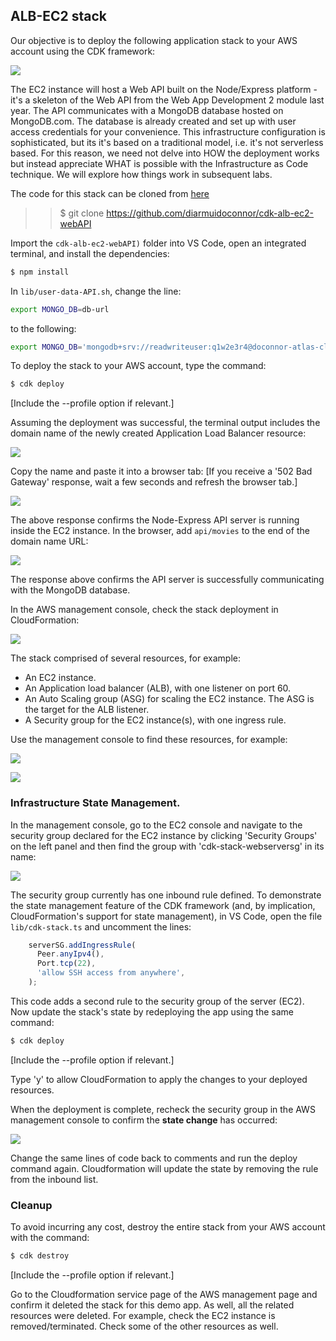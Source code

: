 ## ALB-EC2 stack

Our objective is to deploy the following application stack to your AWS account using the CDK framework:

![][schema]

The EC2 instance will host a Web API built on the Node/Express platform - it's a skeleton of the Web API from the Web App Development 2 module last year. The API communicates with a MongoDB database hosted on MongoDB.com. The database is already created and set up with user access credentials for your convenience. 
This infrastructure configuration is sophisticated, but its it's based on a traditional model, i.e. it's not serverless based. For this reason, we need not delve into HOW the deployment works but instead appreciate WHAT is possible with the Infrastructure as Code technique. We will explore how things work in subsequent labs.

The code for this stack can be cloned from [here](https://github.com/diarmuidoconnor/cdk-alb-ec2-webAPI)

>>$ git clone https://github.com/diarmuidoconnor/cdk-alb-ec2-webAPI

Import the `cdk-alb-ec2-webAPI)` folder into VS Code, open an integrated terminal, and install the  dependencies:
~~~bash
$ npm install
~~~

In `lib/user-data-API.sh`, change the line:
~~~bash
export MONGO_DB=db-url
~~~
to the following:
~~~bash
export MONGO_DB='mongodb+srv://readwriteuser:q1w2e3r4@doconnor-atlas-cluster.vddmf.mongodb.net/test?retryWrites=true&w=majority'
~~~

To deploy the stack to your AWS account, type the command:
~~~bash
$ cdk deploy
~~~
[Include the --profile option if relevant.]

Assuming the deployment was successful, the terminal output includes the domain name of the newly created Application Load Balancer resource:

![][alb]

Copy the name and paste it into a browser tab:
[If you receive a '502 Bad Gateway' response, wait a few seconds and refresh the browser tab.]

![][root]

The above response confirms the Node-Express API server is running inside the EC2 instance. In the browser, add `api/movies` to the end of the domain name URL: 

![][api]

The response above confirms the API server is successfully communicating with the MongoDB database. 

In the AWS management console, check the stack deployment in CloudFormation:

![][cf]

The stack comprised of several resources, for example:

- An EC2 instance.
- An Application load balancer (ALB), with one listener on port 60.
- An Auto Scaling group (ASG) for scaling the EC2 instance. The ASG is the target for the ALB listener.
- A Security group for the EC2 instance(s), with one ingress rule.

Use the management console to find these resources, for example:

![][ec2]

![][albmc]

### Infrastructure State Management.

In the management console, go to the EC2 console and navigate to the security group declared for the EC2 instance by clicking 'Security Groups' on the left panel and then find the group with 'cdk-stack-webserversg' in its name: 

![][secgrp]

The security group currently has one inbound rule defined. To demonstrate the state management feature of the CDK framework (and, by implication, CloudFormation's support for state management), in VS Code, open the file `lib/cdk-stack.ts` and uncomment the lines:

~~~ts
    serverSG.addIngressRule(
      Peer.anyIpv4(),
      Port.tcp(22),
      'allow SSH access from anywhere',
    );
~~~
This code adds a second rule to the security group of the server (EC2). Now update the stack's state by redeploying the app using the same command:
~~~bash
$ cdk deploy
~~~
[Include the --profile option if relevant.]

Type 'y' to allow CloudFormation to apply the changes to your deployed resources.

When the deployment is complete, recheck the security group in the AWS management console to confirm the __state change__ has occurred:

![][secgrp2]

Change the same lines of code back to comments and run the deploy command again. Cloudformation will update the state by removing the rule from the inbound list. 

### Cleanup

To avoid incurring any cost, destroy the entire stack from your AWS account with the command:
~~~bash
$ cdk destroy
~~~
[Include the --profile option if relevant.]

Go to the Cloudformation service page of the AWS management page and confirm it deleted the stack for this demo app. As well, all the related resources were deleted. For example, check the EC2 instance is removed/terminated. Check some of the other resources as well. 

[schema]: ./img/schema.png
[alb]: ./img/alb.png
[root]: ./img/root.png
[api]: ./img/api.png
[cf]: ./img/cf.png
[secgrp]: ./img/secgrp.png
[secgrp2]: ./img/secgrp2.png
[albmc]: ./img/albmc.png
[ec2]: ./img/ec2.png